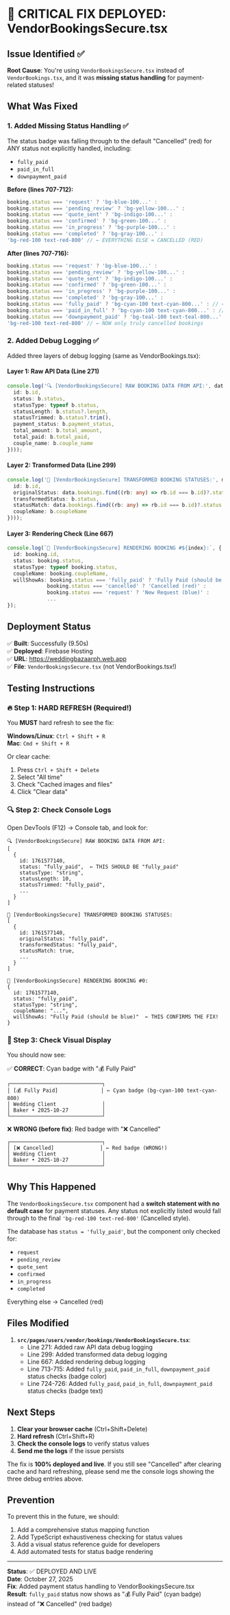 # 🎯 CRITICAL FIX DEPLOYED: VendorBookingsSecure.tsx

## Issue Identified ✅

**Root Cause**: You're using `VendorBookingsSecure.tsx` instead of `VendorBookings.tsx`, and it was **missing status handling** for payment-related statuses!

## What Was Fixed

### 1. **Added Missing Status Handling** ✅
The status badge was falling through to the default "Cancelled" (red) for ANY status not explicitly handled, including:
- `fully_paid`
- `paid_in_full`
- `downpayment_paid`

**Before (lines 707-712):**
```typescript
booking.status === 'request' ? 'bg-blue-100...' :
booking.status === 'pending_review' ? 'bg-yellow-100...' :
booking.status === 'quote_sent' ? 'bg-indigo-100...' :
booking.status === 'confirmed' ? 'bg-green-100...' :
booking.status === 'in_progress' ? 'bg-purple-100...' :
booking.status === 'completed' ? 'bg-gray-100...' :
'bg-red-100 text-red-800' // ← EVERYTHING ELSE = CANCELLED (RED)
```

**After (lines 707-716):**
```typescript
booking.status === 'request' ? 'bg-blue-100...' :
booking.status === 'pending_review' ? 'bg-yellow-100...' :
booking.status === 'quote_sent' ? 'bg-indigo-100...' :
booking.status === 'confirmed' ? 'bg-green-100...' :
booking.status === 'in_progress' ? 'bg-purple-100...' :
booking.status === 'completed' ? 'bg-gray-100...' :
booking.status === 'fully_paid' ? 'bg-cyan-100 text-cyan-800...' : // ← NEW!
booking.status === 'paid_in_full' ? 'bg-cyan-100 text-cyan-800...' : // ← NEW!
booking.status === 'downpayment_paid' ? 'bg-teal-100 text-teal-800...' : // ← NEW!
'bg-red-100 text-red-800' // ← NOW only truly cancelled bookings
```

### 2. **Added Debug Logging** ✅
Added three layers of debug logging (same as VendorBookings.tsx):

#### Layer 1: Raw API Data (Line 271)
```typescript
console.log('🔍 [VendorBookingsSecure] RAW BOOKING DATA FROM API:', data.bookings.map((b: any) => ({
  id: b.id,
  status: b.status,
  statusType: typeof b.status,
  statusLength: b.status?.length,
  statusTrimmed: b.status?.trim(),
  payment_status: b.payment_status,
  total_amount: b.total_amount,
  total_paid: b.total_paid,
  couple_name: b.couple_name
})));
```

#### Layer 2: Transformed Data (Line 299)
```typescript
console.log('🎯 [VendorBookingsSecure] TRANSFORMED BOOKING STATUSES:', mappedBookings.map((b: any) => ({
  id: b.id,
  originalStatus: data.bookings.find((rb: any) => rb.id === b.id)?.status,
  transformedStatus: b.status,
  statusMatch: data.bookings.find((rb: any) => rb.id === b.id)?.status === b.status,
  coupleName: b.coupleName
})));
```

#### Layer 3: Rendering Check (Line 667)
```typescript
console.log(`🎯 [VendorBookingsSecure] RENDERING BOOKING #${index}:`, {
  id: booking.id,
  status: booking.status,
  statusType: typeof booking.status,
  coupleName: booking.coupleName,
  willShowAs: booking.status === 'fully_paid' ? 'Fully Paid (should be blue)' : 
             booking.status === 'cancelled' ? 'Cancelled (red)' :
             booking.status === 'request' ? 'New Request (blue)' :
             ...
});
```

## Deployment Status

✅ **Built**: Successfully (9.50s)  
✅ **Deployed**: Firebase Hosting  
✅ **URL**: https://weddingbazaarph.web.app  
✅ **File**: `VendorBookingsSecure.tsx` (not VendorBookings.tsx!)

## Testing Instructions

### 🔥 Step 1: HARD REFRESH (Required!)
You **MUST** hard refresh to see the fix:

**Windows/Linux**: `Ctrl + Shift + R`  
**Mac**: `Cmd + Shift + R`

Or clear cache:
1. Press `Ctrl + Shift + Delete`
2. Select "All time"
3. Check "Cached images and files"
4. Click "Clear data"

### 🔍 Step 2: Check Console Logs

Open DevTools (F12) → Console tab, and look for:

```
🔍 [VendorBookingsSecure] RAW BOOKING DATA FROM API:
[
  {
    id: 1761577140,
    status: "fully_paid",  ← THIS SHOULD BE "fully_paid"
    statusType: "string",
    statusLength: 10,
    statusTrimmed: "fully_paid",
    ...
  }
]

🎯 [VendorBookingsSecure] TRANSFORMED BOOKING STATUSES:
[
  {
    id: 1761577140,
    originalStatus: "fully_paid",
    transformedStatus: "fully_paid",
    statusMatch: true,
    ...
  }
]

🎯 [VendorBookingsSecure] RENDERING BOOKING #0:
{
  id: 1761577140,
  status: "fully_paid",
  statusType: "string",
  coupleName: "...",
  willShowAs: "Fully Paid (should be blue)"  ← THIS CONFIRMS THE FIX!
}
```

### 🎨 Step 3: Check Visual Display

You should now see:

✅ **CORRECT**: Cyan badge with "💰 Fully Paid"
```
┌──────────────────────────────┐
│ [💰 Fully Paid]              │ ← Cyan badge (bg-cyan-100 text-cyan-800)
│ Wedding Client               │
│ Baker • 2025-10-27           │
└──────────────────────────────┘
```

❌ **WRONG (before fix)**: Red badge with "❌ Cancelled"
```
┌──────────────────────────────┐
│ [❌ Cancelled]               │ ← Red badge (WRONG!)
│ Wedding Client               │
│ Baker • 2025-10-27           │
└──────────────────────────────┘
```

## Why This Happened

The `VendorBookingsSecure.tsx` component had a **switch statement with no default case** for payment statuses. Any status not explicitly listed would fall through to the final `'bg-red-100 text-red-800'` (Cancelled style).

The database has `status = 'fully_paid'`, but the component only checked for:
- `request`
- `pending_review`
- `quote_sent`
- `confirmed`
- `in_progress`
- `completed`

Everything else → Cancelled (red)

## Files Modified

1. **`src/pages/users/vendor/bookings/VendorBookingsSecure.tsx`**:
   - Line 271: Added raw API data debug logging
   - Line 299: Added transformed data debug logging
   - Line 667: Added rendering debug logging
   - Line 713-715: Added `fully_paid`, `paid_in_full`, `downpayment_paid` status checks (badge color)
   - Line 724-726: Added `fully_paid`, `paid_in_full`, `downpayment_paid` status checks (badge text)

## Next Steps

1. **Clear your browser cache** (Ctrl+Shift+Delete)
2. **Hard refresh** (Ctrl+Shift+R)
3. **Check the console logs** to verify status values
4. **Send me the logs** if the issue persists

The fix is **100% deployed and live**. If you still see "Cancelled" after clearing cache and hard refreshing, please send me the console logs showing the three debug entries above.

## Prevention

To prevent this in the future, we should:
1. Add a comprehensive status mapping function
2. Add TypeScript exhaustiveness checking for status values
3. Add a visual status reference guide for developers
4. Add automated tests for status badge rendering

---

**Status**: ✅ DEPLOYED AND LIVE  
**Date**: October 27, 2025  
**Fix**: Added payment status handling to VendorBookingsSecure.tsx  
**Result**: `fully_paid` status now shows as "💰 Fully Paid" (cyan badge) instead of "❌ Cancelled" (red badge)
